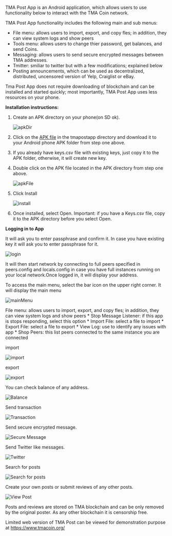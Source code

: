 TMA Post App is an Android application, which allows users to use functionality below to interact with the TMA Coin network.

TMA Post App functionality includes the following main and sub menus:

* File menu: allows users to import, export, and copy fles; in addition, they can view system logs and show peers 
* Tools menu: allows users to change thier password, get balances, and send Coins.
* Messaging: allows users to send secure encrypted messages between TMA addresses.
* Tmitter: smiliar to twitter but with a few modifications; explained below
* Posting announcements,  which can be used as decentralized, distributed, uncensored version of Yelp, Craiglist or eBay.

Tma Post App does not require downloading of blockchain and can be installed and started quickly; most importantly, TMA Post App uses less resources on your phone. 

<b>Installation instructions:</b>

1. Create an APK directory on your phone(on SD ok). 

   ![apkDir](https://raw.githubusercontent.com/tmacoin/tmapost/master/tmapost/images/android1.png)

2. Click on the  [APK file](https://github.com/tmacoin/tmapostapp/tma.apk) in the tmapostapp directory and download it to your Android phone APK folder from step one above.

3. If you already have keys.csv file with existing keys, just copy it to the APK folder, otherwise, it will create new key. 
4. Double click on the APK file located in the APK directory from step one above. 

   ![apkFile](https://raw.githubusercontent.com/tmacoin/tmapost/master/tmapost/images/android2.png)

5. Click Install

   ![install](https://raw.githubusercontent.com/tmacoin/tmapost/master/tmapost/images/android3.png)

6. Once installed, select Open. Important: if you have a Keys.csv file, copy it to the APK directory before you select Open.

<b>Logging in to App</b>

It will ask you to enter passphrase and confirm it. In case you have existing key it will ask you to enter passphrase for it.

  ![login](https://raw.githubusercontent.com/tmacoin/tmapost/master/tmapost/images/android4.png)

It will then start network by connecting to full peers specified in peers.config and locals.config in case you have full instances running on your local network.Once logged in, it will display your address.

To access the main menu, select the bar icon on the upper right corner. It will display the main menu

  ![mainMenu](https://raw.githubusercontent.com/tmacoin/tmapost/master/tmapost/images/android5.png)

 File menu: allows users to import, export, and copy fles; in addition, they can view system logs and show peers
    * Stop Message Listener: if this app is stops responding, select this option
    * Import File: select a file to import
    * Export File: select a file to export
    * View Log: use to identify any issues with app
    * Shop Peers: this list peers connected to the same instance you are connected
    


 import
 
 ![import](https://raw.githubusercontent.com/tmacoin/tmapost/master/tmapost/images/android6.png)


 export
 
 ![export](https://raw.githubusercontent.com/tmacoin/tmapost/master/tmapost/images/android7.png)

You can check balance of any address.

![Balance](https://raw.githubusercontent.com/tmacoin/tmapost/master/tmapost/images/image002.png)

Send transaction

![Transaction](https://raw.githubusercontent.com/tmacoin/tmapost/master/tmapost/images/image003.png)

Send secure encrypted message.

![Secure Message](https://raw.githubusercontent.com/tmacoin/tmapost/master/tmapost/images/image004.png)

Send Twitter like messages.

![Twitter](https://raw.githubusercontent.com/tmacoin/tmapost/master/tmapost/images/image005.png)

Search for posts

![Search for posts](https://raw.githubusercontent.com/tmacoin/tmapost/master/tmapost/images/image006.png)

Create your own posts or submit reviews of any other posts.

![View Post](https://raw.githubusercontent.com/tmacoin/tmapost/master/tmapost/images/image007.png)

Posts and reviews are stored on TMA blockchain and can be only removed by the original poster. As any other blockchain it is censorship free.

Limited web version of TMA Post can be viewed for demonstration purpose at https://www.tmacoin.org/

